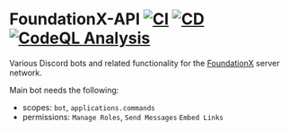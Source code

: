 # FoundationX-API [![CI](https://github.com/NachoToast/FoundationX-API/actions/workflows/ci.yml/badge.svg)](https://github.com/NachoToast/FoundationX-API/actions/workflows/ci.yml) [![CD](https://github.com/NachoToast/FoundationX-API/actions/workflows/cd.yml/badge.svg)](https://github.com/NachoToast/FoundationX-API/actions/workflows/cd.yml) [![CodeQL Analysis](https://github.com/NachoToast/FoundationX-API/actions/workflows/codeql.yml/badge.svg)](https://github.com/NachoToast/FoundationX-API/actions/workflows/codeql.yml)

Various Discord bots and related functionality for the [FoundationX](https://foundationxservers.com) server network.

Main bot needs the following:
- scopes: `bot`, `applications.commands`
- permissions: `Manage Roles`, `Send Messages` `Embed Links` 
